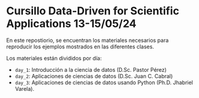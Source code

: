 # Cursillo Data-Driven for Scientific Applications 13-15/05/24

En este repostiorio, se encuentran los materiales necesarios para reproducir los ejemplos mostrados en las diferentes clases.

Los materiales están divididos por día:

* `day_1`: Introducción a la ciencia de datos (D.Sc. Pastor Pérez)
* `day_2`: Aplicaciones de ciencias de datos (D.Sc. Juan C. Cabral)
* `day_3`: Aplicaciones de ciencias de datos usando Python (Ph.D. Jhabriel Varela). 


